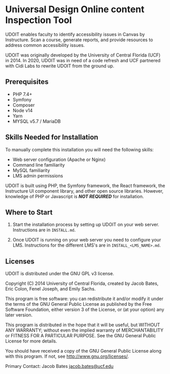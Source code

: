 # Universal Design Online content Inspection Tool
UDOIT enables faculty to identify accessibility issues in Canvas by Instructure. Scan a course, generate reports, and provide resources to address common accessibility issues.

UDOIT was originally developed by the University of Central Florida (UCF) in 2014. In 2020, UDOIT was in need of a code refresh and UCF partnered with Cidi Labs to rewrite UDOIT from the ground up.

## Prerequisites
 - PHP 7.4+
 - Symfony
 - Composer
 - Node v14
 - Yarn
 - MYSQL v5.7 / MariaDB

## Skills Needed for Installation
To manually complete this installation you will need the following skills:

* Web server configuration (Apache or Nginx)
* Command line familiarity 
* MySQL familiarity
* LMS admin permissions

UDOIT is built using PHP, the Symfony framework, the React framework, the Instructure UI component library, and other open source libraries. However, knowledge of PHP or Javascript is _**NOT REQUIRED**_ for installation.

## Where to Start
1. Start the installation process by setting up UDOIT on your web server. Instructions are in `INSTALL.md`.

2. Once UDOIT is running on your web server you need to configure your LMS. Instructions for the different LMS's are in `INSTALL_<LMS_NAME>.md`.

## Licenses
UDOIT is distributed under the GNU GPL v3 license.

Copyright (C) 2014 University of Central Florida, created by Jacob Bates, Eric Colon, Fenel Joseph, and Emily Sachs.

This program is free software: you can redistribute it and/or modify it under the terms of the GNU General Public License as published by the Free Software Foundation, either version 3 of the License, or (at your option) any later version.

This program is distributed in the hope that it will be useful, but WITHOUT ANY WARRANTY; without even the implied warranty of MERCHANTABILITY or FITNESS FOR A PARTICULAR PURPOSE. See the GNU General Public License for more details.

You should have received a copy of the GNU General Public License along with this program. If not, see http://www.gnu.org/licenses/.

Primary Contact: Jacob Bates jacob.bates@ucf.edu
